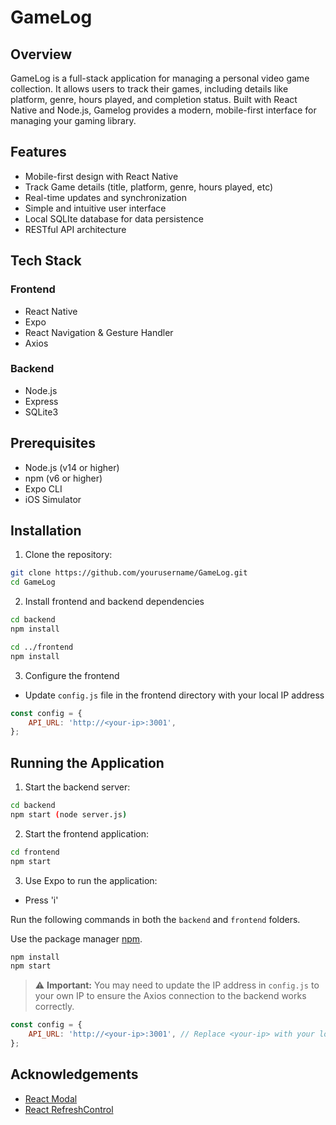 # GameLog

## Overview
GameLog is a full-stack application for managing a personal video game collection. It allows users to track their games, including details like platform, genre, hours played, and completion status. Built with React Native and Node.js, Gamelog provides a modern, mobile-first interface for managing your gaming library.

## Features
- Mobile-first design with React Native
- Track Game details (title, platform, genre, hours played, etc)
- Real-time updates and synchronization
- Simple and intuitive user interface
- Local SQLIte database for data persistence
- RESTful API architecture

## Tech Stack
### Frontend
- React Native
- Expo
- React Navigation & Gesture Handler
- Axios

### Backend
- Node.js
- Express
- SQLite3

## Prerequisites
- Node.js (v14 or higher)
- npm (v6 or higher)
- Expo CLI
- iOS Simulator


## Installation

1. Clone the repository:
```bash
git clone https://github.com/yourusername/GameLog.git
cd GameLog
```

2. Install frontend and backend dependencies
```bash
cd backend
npm install

cd ../frontend
npm install
```

3. Configure the frontend
- Update `config.js` file in the frontend directory with your local IP address
```js
const config = {
    API_URL: 'http://<your-ip>:3001',
};
```

## Running the Application
1. Start the backend server:
```bash
cd backend
npm start (node server.js)
```

2. Start the frontend application:
```bash
cd frontend
npm start
```

3. Use Expo to run the application:
- Press 'i' 


Run the following commands in both the `backend` and `frontend` folders.

Use the package manager [npm](https://www.npmjs.com/).

```bash
npm install
npm start
```

> ⚠️ **Important:** You may need to update the IP address in `config.js` to your own IP to ensure the Axios connection to the backend works correctly.

```js
const config = {
    API_URL: 'http://<your-ip>:3001', // Replace <your-ip> with your local or server IP address
};
```

## Acknowledgements
- [React Modal](https://reactnative.dev/docs/modal)
- [React RefreshControl](https://reactnative.dev/docs/refreshcontrol)
